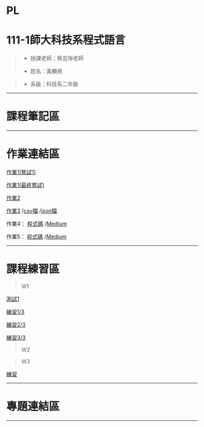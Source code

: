 # PL

# 111-1師大科技系程式語言

> * 授課老師：蔡芸琤老師

> * 姓名：黃麟堯

> * 系級：科技系二年級
<HR>
  
# 課程筆記區
<HR>
  
# 作業連結區

[作業1(嘗試1)](https://github.com/phoebe-ly/PL/blob/main/%E4%BD%9C%E6%A5%AD/%E7%AC%AC%E4%B8%80%E4%BD%9C%E6%A5%AD%20%E5%98%97%E8%A9%A61.ipynb)

[作業1(最終嘗試)](https://github.com/phoebe-ly/PL/blob/main/%E4%BD%9C%E6%A5%AD/%E7%AC%AC%E4%B8%80%E4%BD%9C%E6%A5%AD%20%E6%9C%80%E7%B5%82%E5%98%97%E8%A9%A6.ipynb)

[作業2](https://github.com/phoebe-ly/PL/blob/main/%E4%BD%9C%E6%A5%AD/%E7%AC%AC%E4%BA%8C%E4%BD%9C%E6%A5%AD.ipynb)

[作業3](https://github.com/phoebe-ly/PL/blob/main/%E4%BD%9C%E6%A5%AD/%E7%AC%AC%E4%B8%89%E6%AC%A1%E4%BD%9C%E6%A5%AD.ipynb)
/[csv檔](https://github.com/phoebe-ly/PL/blob/main/%E4%BD%9C%E6%A5%AD/movie.csv)
/[json檔](https://github.com/phoebe-ly/PL/blob/main/%E4%BD%9C%E6%A5%AD/movie.json)
  
 作業4：
 [程式碼](https://github.com/phoebe-ly/PL/blob/main/%E4%BD%9C%E6%A5%AD/%E7%AC%AC%E5%9B%9B%E6%AC%A1%E4%BD%9C%E6%A5%AD.ipynb)
 /[Medium](https://medium.com/@41071115h/%E9%80%8F%E9%81%8Eptt%E6%84%9F%E6%83%85%E6%9D%BF%E7%86%B1%E9%96%80%E6%96%87%E7%AB%A0%E4%BA%86%E8%A7%A3%E5%8F%B0%E7%81%A3%E7%B6%B2%E5%8F%8B%E6%84%9F%E6%83%85%E8%A7%80-8f922165c92a)
  
 作業5：
 [程式碼](https://github.com/phoebe-ly/PL/blob/main/%E4%BD%9C%E6%A5%AD/%E7%AC%AC%E5%9B%9B%E6%AC%A1%E4%BD%9C%E6%A5%AD.ipynb)
 /[Medium](https://medium.com/@41071115h/%E9%80%8F%E9%81%8Eptt%E6%84%9F%E6%83%85%E6%9D%BF%E7%86%B1%E9%96%80%E6%96%87%E7%AB%A0%E4%BA%86%E8%A7%A3%E5%8F%B0%E7%81%A3%E7%B6%B2%E5%8F%8B%E6%84%9F%E6%83%85%E8%A7%80-2-e6149a72b0a4)
<HR>
  
# 課程練習區

>W1

[測試1](https://github.com/phoebe-ly/PL/blob/main/%E7%B7%B4%E7%BF%92/%E6%B8%AC%E8%A9%A61.ipynb)

[練習1/3](https://github.com/phoebe-ly/PL/blob/main/%E7%B7%B4%E7%BF%92/%E7%B7%B4%E7%BF%921.3.ipynb)

[練習2/3](https://github.com/phoebe-ly/PL/blob/main/%E7%B7%B4%E7%BF%92/%E7%B7%B4%E7%BF%922.3.ipynb)

[練習3/3](https://github.com/phoebe-ly/PL/blob/main/%E7%B7%B4%E7%BF%92/%E7%B7%B4%E7%BF%923.3.ipynb)

>W2

>W3

[練習](https://github.com/phoebe-ly/PL/blob/main/%E7%B7%B4%E7%BF%92/%E7%B7%B4%E7%BF%92.ipynb)
  
<HR>
  
# 專題連結區
<HR>
